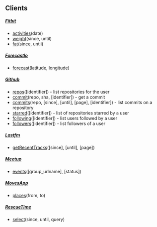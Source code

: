 ## Clients

##### [Fitbit](https://wiki.fitbit.com/display/API/Fitbit+Resource+Access+API)

* [activities](https://wiki.fitbit.com/display/API/API-Get-Activities)(date)
* [weight](https://wiki.fitbit.com/display/API/API-Get-Body-Weight)(since, until)
* [fat](https://wiki.fitbit.com/display/API/API-Get-Body-Fat)(since, until)

##### [ForecastIo](https://developer.forecast.io/docs/v2)

* [forecast](https://developer.forecast.io/docs/v2)(latitude, longitude)

##### [Github](https://developer.github.com/v3/)

* [repos](https://developer.github.com/v3/repos/)([identifier]) - list repositories for the user
* [commit](https://developer.github.com/v3/repos/commits/#get-a-single-commit)(repo, sha, [identifier]) - get a commit
* [commits](https://developer.github.com/v3/repos/commits/)(repo, [since], [until], [page], [identifier]) - list commits on a repository
* [starred](https://developer.github.com/v3/users/)([identifier]) - list of repositories starred by a user
* [following](https://developer.github.com/v3/users/)([identifier]) - list users followed by a user
* [followers](https://developer.github.com/v3/users/)([identifier]) - list followers of a user

##### [Lastfm](http://www.last.fm/api)

* [getRecentTracks](http://www.last.fm/api/show/user.getRecentTracks)([since], [until], [page])

##### [Meetup](http://www.meetup.com/meetup_api/)

* [events](http://www.meetup.com/meetup_api/docs/2/events/)([group_urlname], [status])

##### [MovesApp](https://dev.moves-app.com/)

* [places](https://dev.moves-app.com/docs/api_places)(from, to)

##### [RescueTime](https://www.rescuetime.com/anapi/manage)

* [select](https://www.rescuetime.com/anapi/setup/documentation)(since, until, query)


